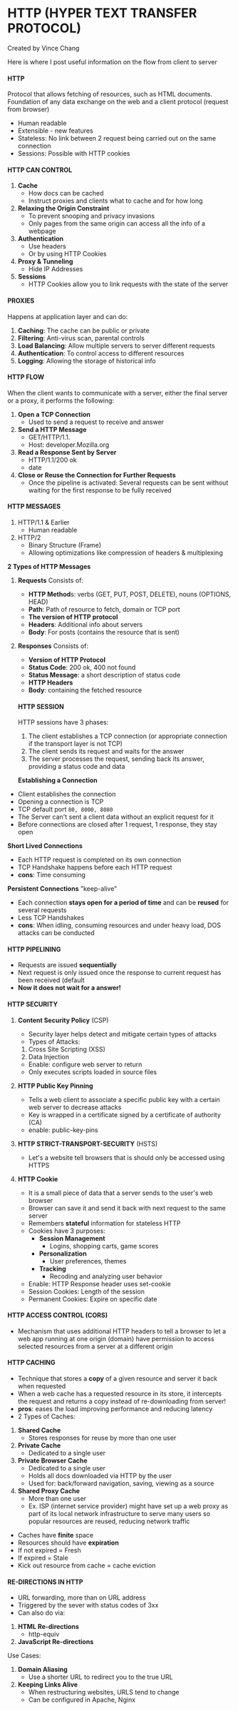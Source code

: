# HTTP (HYPER TEXT TRANSFER PROTOCOL)

Created by Vince Chang </br>

Here is where I post useful information on the flow from client to server

#### HTTP

Protocol that allows fetching of resources, such as HTML documents. Foundation
of any data exchange on the web and a client protocol (request from browser)

- Human readable
- Extensible - new features
- Stateless: No link between 2 request being carried out on the same connection
- Sessions: Possible with HTTP cookies

#### HTTP CAN CONTROL

1. **Cache**
   - How docs can be cached
   - Instruct proxies and clients what to cache and for how long
2. **Relaxing the Origin Constraint**
   - To prevent snooping and privacy invasions
   - Only pages from the same origin can access all the info of a webpage
3. **Authentication**
   - Use headers
   - Or by using HTTP Cookies
4. **Proxy & Tunneling**
   - Hide IP Addresses
5. **Sessions**
   - HTTP Cookies allow you to link requests with the state of the server

#### PROXIES

Happens at application layer and can do:

1. **Caching**: The cache can be public or private
2. **Filtering**: Anti-virus scan, parental controls
3. **Load Balancing**: Allow multiple servers to server different requests
4. **Authentication**: To control access to different resources
5. **Logging**: Allowing the storage of historical info

#### HTTP FLOW

When the client wants to communicate with a server, either the final server or a
proxy, it performs the following:

1. **Open a TCP Connection**
   - Used to send a request to receive and answer
2. **Send a HTTP Message**
   - GET/HTTP/1.1.
   - Host: developer.Mozilla.org
3. **Read a Response Sent by Server**
   - HTTP/1.1/200 ok
   - date
4. **Close or Reuse the Connection for Further Requests**
   - Once the pipeline is activated: Several requests can be sent without
     waiting for the first response to be fully received

#### HTTP MESSAGES

1. HTTP/1.1 & Earlier
   - Human readable
2. HTTP/2
   - Binary Structure (Frame)
   - Allowing optimizations like compression of headers & multiplexing

**2 Types of HTTP Messages**

1. **Requests**
   Consists of:

   - **HTTP Method**s: verbs (GET, PUT, POST, DELETE), nouns (OPTIONS, HEAD)
   - **Path**: Path of resource to fetch, domain or TCP port
   - **The version of HTTP protocol**
   - **Headers**: Additional info about servers
   - **Body**: For posts (contains the resource that is sent)

2. **Responses**
   Consists of:

   - **Version of HTTP Protocol**
   - **Status Code**: 200 ok, 400 not found
   - **Status Message**: a short description of status code
   - **HTTP Headers**
   - **Body**: containing the fetched resource

   #### HTTP SESSION

   HTTP sessions have 3 phases:

   1. The client establishes a TCP connection (or appropriate connection if the
      transport layer is not TCP)
   2. The client sends its request and waits for the answer
   3. The server processes the request, sending back its answer, providing a
      status code and data

   **Establishing a Connection**

- Client establishes the connection
- Opening a connection is TCP
- TCP default port `80, 8000, 8080`
- The Server can't sent a client data without an explicit request for it
- Before connections are closed after 1 request, 1 response, they stay open

**Short Lived Connections**

- Each HTTP request is completed on its own connection
- TCP Handshake happens before each HTTP request
- **cons**: Time consuming

**Persistent Connections** "keep-alive"

- Each connection **stays open for a period of time** and can be **reused**
  for several requests
- Less TCP Handshakes
- **cons**: When idling, consuming resources and under heavy load, DOS attacks
  can be conducted

#### HTTP PIPELINING

- Requests are issued **sequentially**
- Next request is only issued once the response to current request has been
  received (default
- **Now it does not wait for a answer!**

#### HTTP SECURITY

1. **Content Security Policy** (CSP)

   - Security layer helps detect and mitigate certain types of attacks
   - Types of Attacks:

   1. Cross Site Scripting (XSS)
   2. Data Injection

   - Enable: configure web server to return
   - Only executes scripts loaded in source files

2. **HTTP Public Key Pinning**
   - Tells a web client to associate a specific public key with a certain web
     server to decrease attacks
   - Key is wrapped in a certificate signed by a certificate of authority (CA)
   - enable: public-key-pins
3. **HTTP STRICT-TRANSPORT-SECURITY** (HSTS)
   - Let's a website tell browsers that is should only be accessed using HTTPS
4. **HTTP Cookie**
   - It is a small piece of data that a server sends to the user's web browser
   - Browser can save it and send it back with next request to the same server
   - Remembers **stateful** information for stateless HTTP
   - Cookies have 3 purposes:
     - **Session Management**
       - Logins, shopping carts, game scores
     - **Personalization**
       - User preferences, themes
     - **Tracking**
       - Recoding and analyzing user behavior
   - Enable: HTTP Response header uses set-cookie
   - Session Cookies: Length of the session
   - Permanent Cookies: Expire on specific date

#### HTTP ACCESS CONTROL (CORS)

- Mechanism that uses additional HTTP headers to tell a browser to let a web app
  running at one origin (domain) have permission to access selected resources
  from a server at a different origin

#### HTTP CACHING

- Technique that stores a **copy** of a given resource and server it back when
  requested
- When a web cache has a requested resource in its store, it intercepts the
  request and returns a copy instead of re-downloading from server!
- **pros**: eases the load improving performance and reducing latency
- 2 Types of Caches:

1. **Shared Cache**
   - Stores responses for reuse by more than one user
2. **Private Cache**
   - Dedicated to a single user
3. **Private Browser Cache**
   - Dedicated to a single user
   - Holds all docs downloaded via HTTP by the user
   - Used for: back/forward navigation, saving, viewing as a source
4. **Shared Proxy Cache**
   - More than one user
   - Ex. ISP (internet service provider) might have set up a web proxy as part
     of its local network infrastructure to serve many users so popular resources
     are reused, reducing network traffic

- Caches have **finite** space
- Resources should have **expiration**
- If not expired = Fresh
- If expired = Stale
- Kick out resource from cache = cache eviction

#### RE-DIRECTIONS IN HTTP

- URL forwarding, more than on URL address
- Triggered by the sever with status codes of 3xx
- Can also do via:

1. **HTML Re-directions**
   - http-equiv
2. **JavaScript Re-directions**

Use Cases:

1. **Domain Aliasing**
   - Use a shorter URL to redirect you to the true URL
2. **Keeping Links Alive**
   - When restructuring websites, URLS tend to change
   - Can be configured in Apache, Nginx

